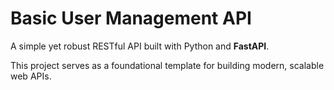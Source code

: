 # Basic User Management API

A simple yet robust RESTful API built with Python and **FastAPI**.

This project serves as a foundational template for building modern, scalable web APIs.
